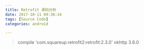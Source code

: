 ```yaml
---
title: Retrofit 源码分析
date: 2017-10-11 09:38:14
tags: [Source Code]
categories: android

---
```


>compile 'com.squareup.retrofit2:retrofit:2.3.0'
>okhttp 3.8.0



